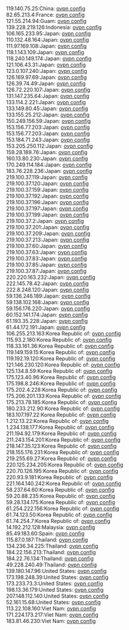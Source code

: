 119.140.75.25:China: [ovpn config](vpn/119_140_75_25.ovpn)  
82.65.213.4:France: [ovpn config](vpn/82_65_213_4.ovpn)  
121.55.214.94:Guam: [ovpn config](vpn/121_55_214_94.ovpn)  
139.228.219.126:Indonesia: [ovpn config](vpn/139_228_219_126.ovpn)  
106.165.233.95:Japan: [ovpn config](vpn/106_165_233_95.ovpn)  
110.132.48.164:Japan: [ovpn config](vpn/110_132_48_164.ovpn)  
111.97.169.108:Japan: [ovpn config](vpn/111_97_169_108.ovpn)  
118.1.143.109:Japan: [ovpn config](vpn/118_1_143_109.ovpn)  
118.240.149.174:Japan: [ovpn config](vpn/118_240_149_174.ovpn)  
121.106.43.31:Japan: [ovpn config](vpn/121_106_43_31.ovpn)  
123.0.107.240:Japan: [ovpn config](vpn/123_0_107_240.ovpn)  
126.169.97.69:Japan: [ovpn config](vpn/126_169_97_69.ovpn)  
126.39.74.49:Japan: [ovpn config](vpn/126_39_74_49.ovpn)  
126.72.220.107:Japan: [ovpn config](vpn/126_72_220_107.ovpn)  
131.147.235.64:Japan: [ovpn config](vpn/131_147_235_64.ovpn)  
133.114.2.221:Japan: [ovpn config](vpn/133_114_2_221.ovpn)  
133.149.80.45:Japan: [ovpn config](vpn/133_149_80_45.ovpn)  
133.155.25.212:Japan: [ovpn config](vpn/133_155_25_212.ovpn)  
150.249.156.59:Japan: [ovpn config](vpn/150_249_156_59.ovpn)  
153.156.77.203:Japan: [ovpn config](vpn/153_156_77_203.ovpn)  
153.156.77.203:Japan: [ovpn config](vpn/153_156_77_203.ovpn)  
153.184.71.243:Japan: [ovpn config](vpn/153_184_71_243.ovpn)  
153.205.250.112:Japan: [ovpn config](vpn/153_205_250_112.ovpn)  
159.28.189.76:Japan: [ovpn config](vpn/159_28_189_76.ovpn)  
160.13.80.230:Japan: [ovpn config](vpn/160_13_80_230.ovpn)  
170.249.114.184:Japan: [ovpn config](vpn/170_249_114_184.ovpn)  
183.76.228.236:Japan: [ovpn config](vpn/183_76_228_236.ovpn)  
219.100.37.119:Japan: [ovpn config](vpn/219_100_37_119.ovpn)  
219.100.37.120:Japan: [ovpn config](vpn/219_100_37_120.ovpn)  
219.100.37.159:Japan: [ovpn config](vpn/219_100_37_159.ovpn)  
219.100.37.192:Japan: [ovpn config](vpn/219_100_37_192.ovpn)  
219.100.37.196:Japan: [ovpn config](vpn/219_100_37_196.ovpn)  
219.100.37.197:Japan: [ovpn config](vpn/219_100_37_197.ovpn)  
219.100.37.199:Japan: [ovpn config](vpn/219_100_37_199.ovpn)  
219.100.37.2:Japan: [ovpn config](vpn/219_100_37_2.ovpn)  
219.100.37.201:Japan: [ovpn config](vpn/219_100_37_201.ovpn)  
219.100.37.209:Japan: [ovpn config](vpn/219_100_37_209.ovpn)  
219.100.37.213:Japan: [ovpn config](vpn/219_100_37_213.ovpn)  
219.100.37.60:Japan: [ovpn config](vpn/219_100_37_60.ovpn)  
219.100.37.63:Japan: [ovpn config](vpn/219_100_37_63.ovpn)  
219.100.37.83:Japan: [ovpn config](vpn/219_100_37_83.ovpn)  
219.100.37.85:Japan: [ovpn config](vpn/219_100_37_85.ovpn)  
219.100.37.87:Japan: [ovpn config](vpn/219_100_37_87.ovpn)  
220.220.163.232:Japan: [ovpn config](vpn/220_220_163_232.ovpn)  
222.145.78.42:Japan: [ovpn config](vpn/222_145_78_42.ovpn)  
222.8.248.120:Japan: [ovpn config](vpn/222_8_248_120.ovpn)  
59.136.246.189:Japan: [ovpn config](vpn/59_136_246_189.ovpn)  
59.138.102.168:Japan: [ovpn config](vpn/59_138_102_168.ovpn)  
59.156.176.220:Japan: [ovpn config](vpn/59_156_176_220.ovpn)  
60.152.141.174:Japan: [ovpn config](vpn/60_152_141_174.ovpn)  
61.193.35.228:Japan: [ovpn config](vpn/61_193_35_228.ovpn)  
61.44.172.191:Japan: [ovpn config](vpn/61_44_172_191.ovpn)  
106.255.213.163:Korea Republic of: [ovpn config](vpn/106_255_213_163.ovpn)  
115.93.2.180:Korea Republic of: [ovpn config](vpn/115_93_2_180.ovpn)  
118.33.161.36:Korea Republic of: [ovpn config](vpn/118_33_161_36.ovpn)  
119.149.159.15:Korea Republic of: [ovpn config](vpn/119_149_159_15.ovpn)  
119.192.19.120:Korea Republic of: [ovpn config](vpn/119_192_19_120.ovpn)  
121.146.230.120:Korea Republic of: [ovpn config](vpn/121_146_230_120.ovpn)  
125.134.8.59:Korea Republic of: [ovpn config](vpn/125_134_8_59.ovpn)  
175.123.40.96:Korea Republic of: [ovpn config](vpn/175_123_40_96.ovpn)  
175.198.8.246:Korea Republic of: [ovpn config](vpn/175_198_8_246.ovpn)  
175.202.4.228:Korea Republic of: [ovpn config](vpn/175_202_4_228.ovpn)  
175.206.201.133:Korea Republic of: [ovpn config](vpn/175_206_201_133.ovpn)  
175.213.78.185:Korea Republic of: [ovpn config](vpn/175_213_78_185.ovpn)  
180.233.212.90:Korea Republic of: [ovpn config](vpn/180_233_212_90.ovpn)  
183.107.197.22:Korea Republic of: [ovpn config](vpn/183_107_197_22.ovpn)  
1.212.13.22:Korea Republic of: [ovpn config](vpn/1_212_13_22.ovpn)  
1.234.138.177:Korea Republic of: [ovpn config](vpn/1_234_138_177.ovpn)  
211.194.92.179:Korea Republic of: [ovpn config](vpn/211_194_92_179.ovpn)  
211.243.154.201:Korea Republic of: [ovpn config](vpn/211_243_154_201.ovpn)  
218.147.35.123:Korea Republic of: [ovpn config](vpn/218_147_35_123.ovpn)  
218.155.176.231:Korea Republic of: [ovpn config](vpn/218_155_176_231.ovpn)  
219.255.69.27:Korea Republic of: [ovpn config](vpn/219_255_69_27.ovpn)  
220.125.234.205:Korea Republic of: [ovpn config](vpn/220_125_234_205.ovpn)  
220.70.126.195:Korea Republic of: [ovpn config](vpn/220_70_126_195.ovpn)  
220.93.9.181:Korea Republic of: [ovpn config](vpn/220_93_9_181.ovpn)  
221.164.140.242:Korea Republic of: [ovpn config](vpn/221_164_140_242.ovpn)  
58.237.64.60:Korea Republic of: [ovpn config](vpn/58_237_64_60.ovpn)  
59.20.88.235:Korea Republic of: [ovpn config](vpn/59_20_88_235.ovpn)  
59.28.134.175:Korea Republic of: [ovpn config](vpn/59_28_134_175.ovpn)  
61.254.222.156:Korea Republic of: [ovpn config](vpn/61_254_222_156.ovpn)  
61.74.123.50:Korea Republic of: [ovpn config](vpn/61_74_123_50.ovpn)  
61.74.254.7:Korea Republic of: [ovpn config](vpn/61_74_254_7.ovpn)  
14.192.212.128:Malaysia: [ovpn config](vpn/14_192_212_128.ovpn)  
85.49.183.60:Spain: [ovpn config](vpn/85_49_183_60.ovpn)  
115.87.0.187:Thailand: [ovpn config](vpn/115_87_0_187.ovpn)  
134.236.34.225:Thailand: [ovpn config](vpn/134_236_34_225.ovpn)  
184.22.156.213:Thailand: [ovpn config](vpn/184_22_156_213.ovpn)  
184.22.76.134:Thailand: [ovpn config](vpn/184_22_76_134.ovpn)  
49.228.240.49:Thailand: [ovpn config](vpn/49_228_240_49.ovpn)  
139.180.147.96:United States: [ovpn config](vpn/139_180_147_96.ovpn)  
173.198.248.39:United States: [ovpn config](vpn/173_198_248_39.ovpn)  
173.233.73.3:United States: [ovpn config](vpn/173_233_73_3.ovpn)  
198.13.36.179:United States: [ovpn config](vpn/198_13_36_179.ovpn)  
207.148.112.140:United States: [ovpn config](vpn/207_148_112_140.ovpn)  
52.161.15.68:United States: [ovpn config](vpn/52_161_15_68.ovpn)  
113.22.108.160:Viet Nam: [ovpn config](vpn/113_22_108_160.ovpn)  
171.224.173.217:Viet Nam: [ovpn config](vpn/171_224_173_217.ovpn)  
183.81.46.230:Viet Nam: [ovpn config](vpn/183_81_46_230.ovpn)  
